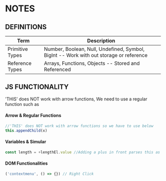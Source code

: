 # NOTES 
## DEFINITIONS
| Term      | Description |
| ----------- | ----------- |
| Primitive Types | Number, Boolean, Null, Undefined, Symbol, BigInt -- Work with out storage or reference |
| Reference Types   | Arrays, Functions, Objects -- Stored and Referenced |

## JS FUNCTIONALITY
'THIS' does NOT work with arrow functions, 
We need to use a regular function such as 
#### Arrow & Regular Functions
```js
//'THIS' does NOT work with arrow functions so we have to use below         
this.appendChild(x) 
```
#### Variables & Simular           
```js 
const length = +lengthEl.value //Adding a plus in front parses this as a number
``` 
#### DOM Functionalities
```js
('contextmenu', () => {}) // Right Click
``` 



 